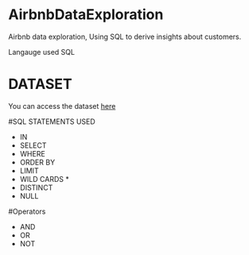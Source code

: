 # AirbnbDataExploration
Airbnb data exploration, Using SQL to derive insights about customers.

Langauge used
SQL

# DATASET
You can access the dataset [here](http://insideairbnb.com/get-the-data/)

#SQL STATEMENTS USED
- IN
- SELECT 
- WHERE
- ORDER BY
- LIMIT
- WILD CARDS *
- DISTINCT
- NULL

#Operators
- AND 
- OR
- NOT
